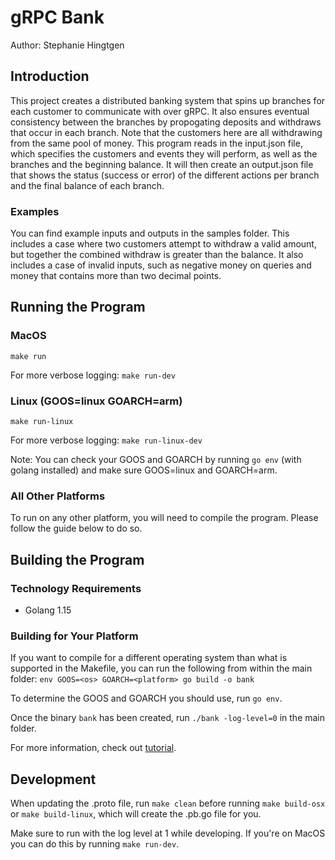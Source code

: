 # gRPC Bank
Author: Stephanie Hingtgen

## Introduction
This project creates a distributed banking system that spins up branches for each customer to communicate with over gRPC. It also ensures eventual consistency between the branches by propogating deposits and withdraws that occur in each branch. Note that the customers here are all withdrawing from the same pool of money. This program reads in the input.json file, which specifies the customers and events they will perform, as well as the branches and the beginning balance. It will then create an output.json file that shows the status (success or error) of the different actions per branch and the final balance of each branch.

### Examples
You can find example inputs and outputs in the samples folder. This includes a case where two customers attempt to withdraw a valid amount, but together the combined withdraw is greater than the balance. It also includes a case of invalid inputs, such as negative money on queries and money that contains more than two decimal points.

## Running the Program
### MacOS
`make run`

For more verbose logging:
`make run-dev`

### Linux (GOOS=linux GOARCH=arm)
`make run-linux`

For more verbose logging:
`make run-linux-dev`

Note: You can check your GOOS and GOARCH by running `go env` (with golang installed) and make sure GOOS=linux and GOARCH=arm.

### All Other Platforms
To run on any other platform, you will need to compile the program. Please follow the guide below to do so.

## Building the Program
### Technology Requirements
- Golang 1.15

### Building for Your Platform
If you want to compile for a different operating system than what is supported in the Makefile, you can run the following from within the main folder:
`env GOOS=<os> GOARCH=<platform> go build -o bank`

To determine the GOOS and GOARCH you should use, run `go env`. 

Once the binary `bank` has been created, run `./bank -log-level=0` in the main folder.

For more information, check out [tutorial](https://medium.com/@utranand/building-golang-package-for-linux-from-windows-22fa23764808).

## Development
When updating the .proto file, run `make clean` before running `make build-osx` or `make build-linux`, which will create the .pb.go file for you.

Make sure to run with the log level at 1 while developing. If you're on MacOS you can do this by running `make run-dev`.


